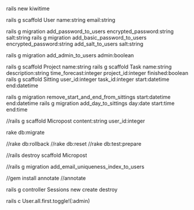 rails new kiwitime

rails g scaffold User name:string email:string

rails g migration add_password_to_users encrypted_password:string salt:string
rails g migration add_basic_password_to_users encrypted_password:string add_salt_to_users salt:string

rails g migration add_admin_to_users admin:boolean

rails g scaffold Project name:string
rails g scaffold Task name:string description:string time_forecast:integer project_id:integer finished:boolean
rails g scaffold Sitting user_id:integer task_id:integer start:datetime end:datetime

rails g migration remove_start_and_end_from_sittings start:datetime end:datetime
rails g migration add_day_to_sittings day:date start:time end:time

//rails g scaffold Micropost content:string user_id:integer

rake db:migrate

//rake db:rollback
//rake db:reset
//rake db:test:prepare

//rails destroy scaffold Micropost

//rails g migration add_email_uniqueness_index_to_users

//gem install annotate
//annotate


rails g controller Sessions new create destroy


rails c
User.all.first.toggle!(:admin)

